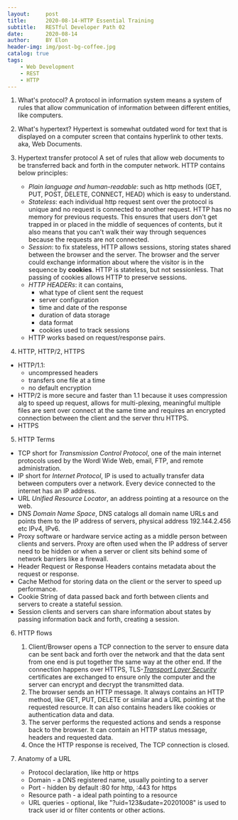```yaml
---
layout:     post
title:      2020-08-14-HTTP Essential Training
subtitle:   RESTful Developer Path 02
date:       2020-08-14
author:     BY Elon
header-img: img/post-bg-coffee.jpg
catalog: true
tags:
    - Web Development
    - REST
    - HTTP
---
```

1. What's protocol?
A protocol in information system means a system of rules that allow communication of information between different entities, like computers.
2. What's hypertext?
Hypertext is somewhat outdated word for text that is displayed on a computer screen that contains hyperlink to other texts. aka, Web Documents.
3. Hypertext transfer protocol
A set of rules that allow web documents to be transferred back and forth in the computer network. HTTP contains below principles:
	- *Plain language and human-readable*: such as http methods (GET, PUT, POST, DELETE, CONNECT, HEAD) which is easy to understand.
	- *Stateless*: each individual http request sent over the protocol is unique and no request is connected to another request. HTTP has no memory for previous requests. This ensures that users don't get trapped in or placed in the middle of sequences of contents, but it also means that you can't walk their way through sequences because the requests are not connected.
	- *Session*: to fix stateless, HTTP allows sessions, storing states shared between the browser and the server. The browser and the server could exchange information about where the visitor is in the sequence by **cookies**. HTTP is stateless, but not sessionless. That passing of cookies allows HTTP to preserve sessions.
	- *HTTP HEADERs*: it can contains,
		* what type of client sent the request
		* server configuration
		* time and date of the response
		* duration of data storage
		* data format
		* cookies used to track sessions
	- HTTP works based on request/response pairs.

4. HTTP, HTTP/2, HTTPS
- HTTP/1.1: 
	- uncompressed headers
	- transfers one file at a time
	- no default encryption
- HTTP/2 is more secure and faster than 1.1 because it uses compression alg to speed up request, allows for multi-plexing, meaningful multiple files are sent over connect at the same time and requires an encrypted connection between the client and the server thru HTTPS.
- HTTPS
5. HTTP Terms
- TCP
short for *Transmission Control Protocol*, one of the main internet protocols used by the Wordl Wide Web, email, FTP, and remote administration.
- IP
short for *Internet Protocol*, IP is used to actually transfer data between computers over a network. Every device connected to the internet has an IP address.
- URL
*Unified Resource Locator*, an address pointing at a resource on the web.
- DNS
*Domain Name Space*, DNS catalogs all domain name URLs and points them to the IP address of servers, physical address 192.144.2.456 etc IPv4, IPv6.
- Proxy
software or hardware service acting as a middle person between clients and servers. Proxy are often used when the IP address of server need to be hidden or when a server or client sits behind some of network barriers like a firewall.
- Header
Request or Response Headers contains metadata about the request or response.
- Cache
Method for storing data on the client or the server to speed up performance.
- Cookie
String of data passed back and forth between clients and servers to create a stateful session.
- Session
clients and servers can share information about states by passing information back and forth, creating a session.

6. HTTP flows
	1. Client/Browser opens a TCP connection to the server to ensure data can be sent back and forth over the network and that the data sent from one end is put together the same way at the other end. If the connection happens over HTTPS, TLS-*[Transport Layer Security](https://en.wikipedia.org/wiki/Transport_Layer_Security#:~:text=Transport%20Layer%20Security%20(TLS)%2C,security%20over%20a%20computer%20network.)* certificates are exchanged to ensure only the computer and the server can encrypt and decrypt the transmitted data.
	2. The browser sends an HTTP message. It always contains an HTTP method, like GET, PUT, DELETE or similar and a URL pointing at the requested resource. It can also contains headers like cookies or authentication data and data.
	3. The server performs the requested actions and sends a response back to the browser. It can contain an HTTP status message, headers and requested data.
	4. Once the HTTP response is received, The TCP connection is closed.

7. Anatomy of a URL
	* Protocol declaration, like http or https
	* Domain - a DNS registered name, usually pointing to a server
	* Port - hidden by default :80 for http, :443 for https
	* Resource path - a ideal path pointing to a resource
	* URL queries - optional, like "?uid=123&udate=20201008" is used to track user id or filter contents or other actions.